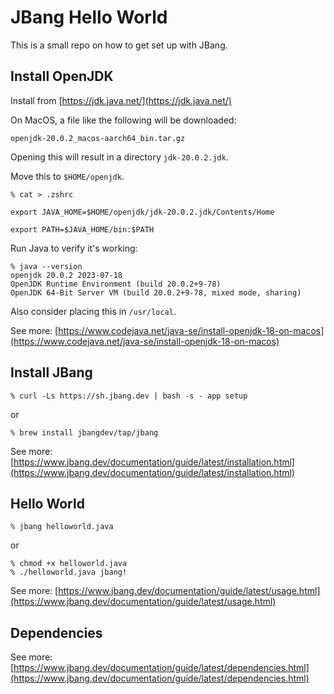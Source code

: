 # JBang Hello World

This is a small repo on how to get set up with JBang.

## Install OpenJDK

Install from [https://jdk.java.net/](https://jdk.java.net/)

On MacOS, a file like the following will be downloaded:

`openjdk-20.0.2_macos-aarch64_bin.tar.gz`

Opening this will result in a directory `jdk-20.0.2.jdk`.

Move this to `$HOME/openjdk`.

```
% cat > .zshrc

export JAVA_HOME=$HOME/openjdk/jdk-20.0.2.jdk/Contents/Home

export PATH=$JAVA_HOME/bin:$PATH
```

Run Java to verify it's working:

```
% java --version
openjdk 20.0.2 2023-07-18
OpenJDK Runtime Environment (build 20.0.2+9-78)
OpenJDK 64-Bit Server VM (build 20.0.2+9-78, mixed mode, sharing)
```

Also consider placing this in `/usr/local`.

See more: [https://www.codejava.net/java-se/install-openjdk-18-on-macos](https://www.codejava.net/java-se/install-openjdk-18-on-macos)

## Install JBang

`% curl -Ls https://sh.jbang.dev | bash -s - app setup`

or

`% brew install jbangdev/tap/jbang`

See more: [https://www.jbang.dev/documentation/guide/latest/installation.html](https://www.jbang.dev/documentation/guide/latest/installation.html)

## Hello World

`% jbang helloworld.java`

or

```
% chmod +x helloworld.java
% ./helloworld.java jbang!
```

See more: [https://www.jbang.dev/documentation/guide/latest/usage.html](https://www.jbang.dev/documentation/guide/latest/usage.html)

## Dependencies

See more: [https://www.jbang.dev/documentation/guide/latest/dependencies.html](https://www.jbang.dev/documentation/guide/latest/dependencies.html)